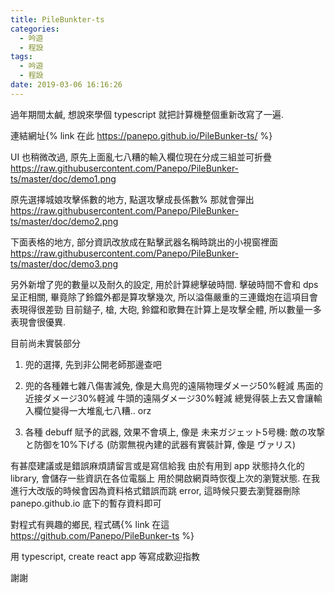```yaml
---
title: PileBunkter-ts
categories:
  - 吟遊
  - 程設
tags:
  - 吟遊
  - 程設
date: 2019-03-06 16:16:26
---
```

過年期間太鹹, 想說來學個 typescript 就把計算機整個重新改寫了一遍.

連結網址{% link 在此 https://panepo.github.io/PileBunker-ts/ %}

UI 也稍微改過, 原先上面亂七八糟的輸入欄位現在分成三組並可折疊
https://raw.githubusercontent.com/Panepo/PileBunker-ts/master/doc/demo1.png

原先選擇城娘攻擊係數的地方, 點選攻擊成長係數% 那就會彈出
https://raw.githubusercontent.com/Panepo/PileBunker-ts/master/doc/demo2.png

下面表格的地方, 部分資訊改放成在點擊武器名稱時跳出的小視窗裡面
https://raw.githubusercontent.com/Panepo/PileBunker-ts/master/doc/demo3.png

另外新增了兜的數量以及耐久的設定, 用於計算總擊破時間.
擊破時間不會和 dps 呈正相關, 畢竟除了鈴鐺外都是算攻擊幾次,
所以溢傷嚴重的三連鐵炮在這項目會表現得很差勁
目前鎚子, 槍, 大砲, 鈴鐺和歌舞在計算上是攻擊全體, 所以數量一多表現會很優異.

目前尚未實裝部分
1. 兜的選擇, 先到非公開老師那邊查吧
2. 兜的各種雜七雜八傷害減免, 像是大鳥兜的遠隔物理ダメージ50%軽減
   馬面的近接ダメージ30%軽減 牛頭的遠隔ダメージ30%軽減
   總覺得裝上去又會讓輸入欄位變得一大堆亂七八糟.. orz

3. 各種 debuff 賦予的武器, 效果不會填上, 像是
   未来ガジェット5号機: 敵の攻撃と防御を10%下げる
   (防禦無視內建的武器有實裝計算, 像是 ヴァリス)

有甚麼建議或是錯誤麻煩請留言或是寫信給我
由於有用到 app 狀態持久化的 library, 會儲存一些資訊在各位電腦上
用於開啟網頁時恢復上次的瀏覽狀態.
在我進行大改版的時候會因為資料格式錯誤而跳 error,
這時候只要去瀏覽器刪除 panepo.github.io 底下的暫存資料即可

對程式有興趣的鄉民, 程式碼{% link 在這 https://github.com/Panepo/PileBunker-ts %}

用 typescript, create react app 等寫成歡迎指教

謝謝
